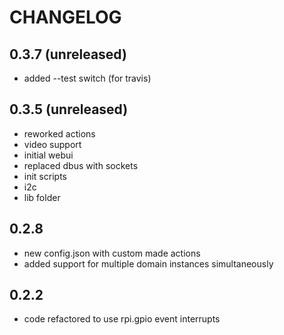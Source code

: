 # CHANGELOG

## 0.3.7 (unreleased)

  * added --test switch (for travis)

## 0.3.5 (unreleased)
  
  * reworked actions
  * video support
  * initial webui
  * replaced dbus with sockets
  * init scripts
  * i2c
  * lib folder

## 0.2.8

  * new config.json with custom made actions
  * added support for multiple domain instances simultaneously

## 0.2.2

  * code refactored to use rpi.gpio event interrupts